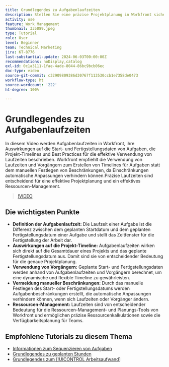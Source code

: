 ```yaml
---
title: Grundlegendes zu Aufgabenlaufzeiten
description: Stellen Sie eine präzise Projektplanung in Workfront sicher, bei der die Aufgabenlaufzeiten die Timelines beeinflussen, wodurch für Flexibilität Vorgänger genutzt, manuelle Beschränkungen vermieden und das Ressourcen-Management sowie die Planung optimiert werden.
activity: use
feature: Work Management
thumbnail: 335089.jpeg
type: Tutorial
role: User
level: Beginner
team: Technical Marketing
jira: KT-8776
last-substantial-update: 2024-06-03T00:00:00Z
recommendations: noDisplay,catalog
exl-id: 0c1a3111-1fae-4ade-8044-86bc9bcb06ec
doc-type: video
source-git-commit: c32909809386d30767f113530ccb1e7358de0473
workflow-type: ht
source-wordcount: '222'
ht-degree: 100%

---
```


# Grundlegendes zu Aufgabenlaufzeiten

In diesem Video werden Aufgabenlaufzeiten in Workfront, ihre Auswirkungen auf die Start- und Fertigstellungsdaten von Aufgaben, die Projekt-Timelines und Best Practices für die effektive Verwendung von Laufzeiten beschrieben.
Workfront empfiehlt die Verwendung von Laufzeiten und Vorgängern zum Erstellen von Timelines für Aufgaben statt dem manuellen Festlegen von Beschränkungen, da Einschränkungen automatische Anpassungen verhindern können.Präzise Laufzeiten sind entscheidend für eine effektive Projektplanung und ein effektives Ressourcen-Management.


>[!VIDEO](https://video.tv.adobe.com/v/3449352/?quality=12&learn=on&enablevpops&captions=ger)

## Die wichtigsten Punkte

* **Definition der Aufgabenlaufzeit:** Die Laufzeit einer Aufgabe ist die Differenz zwischen dem geplanten Startdatum und dem geplanten Fertigstellungsdatum einer Aufgabe und stellt das Zeitfenster für die Fertigstellung der Arbeit dar.
* **Auswirkungen auf die Projekt-Timeline:** Aufgabenlaufzeiten wirken sich direkt auf die Gesamtdauer eines Projekts und das geplante Fertigstellungsdatum aus. Damit sind sie von entscheidender Bedeutung für die genaue Projektplanung.
* **Verwendung von Vorgängern:** Geplante Start- und Fertigstellungsdaten werden anhand von Aufgabenlaufzeiten und Vorgängern berechnet, um eine dynamische und flexible Timeline zu gewährleisten.
* **Vermeidung manueller Beschränkungen:** Durch das manuelle Festlegen des Start- oder Fertigstellungsdatums werden Aufgabenbeschränkungen erstellt, die automatische Anpassungen verhindern können, wenn sich Laufzeiten oder Vorgänger ändern.
* **Ressourcen-Management:** Laufzeiten sind von entscheidender Bedeutung für die Ressourcen-Management- und Planungs-Tools von Workfront und ermöglichen präzise Ressourcenkalkulationen sowie die Verfügbarkeitsplanung für Teams.


## Empfohlene Tutorials zu diesem Thema

* [Informationen zum Sequenzieren von Aufgaben](/help/manage-work/tasks/learn-to-sequence-tasks.md)
* [Grundlegendes zu geplanten Stunden](/help/manage-work/tasks/understand-planned-hours.md)
* [Grundlegendes zum [!UICONTROL Arbeitsaufwand]](/help/manage-work/tasks/understand-work-effort.md)

